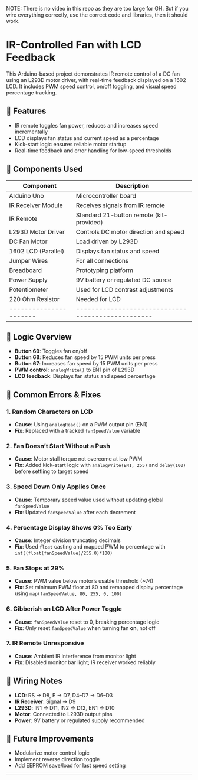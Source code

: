 NOTE: There is no video in this repo as they are too large for GH. But if you wire everything correctly, use the correct code and libraries, then it should work.

# IR-Controlled Fan with LCD Feedback

This Arduino-based project demonstrates IR remote control of a DC fan using an L293D motor driver, with real-time feedback displayed on a 1602 LCD. It includes PWM speed control, on/off toggling, and visual speed percentage tracking.

## 🎯 Features

- IR remote toggles fan power, reduces and increases speed incrementally
- LCD displays fan status and current speed as a percentage
- Kick-start logic ensures reliable motor startup
- Real-time feedback and error handling for low-speed thresholds

## 🧰 Components Used

| Component            | Description                                     |
|----------------------|-------------------------------------------------|
| Arduino Uno          | Microcontroller board                           |
| IR Receiver Module   | Receives signals from IR remote                 |
| IR Remote            | Standard 21-button remote (kit-provided)        |
| L293D Motor Driver   | Controls DC motor direction and speed           |
| DC Fan Motor         | Load driven by L293D                            |
| 1602 LCD (Parallel)  | Displays fan status and speed                   |
| Jumper Wires         | For all connections                             |
| Breadboard           | Prototyping platform                            |
| Power Supply         | 9V battery or regulated DC source               |
| Potentiometer        | Used for LCD contrast adjustments               |
| 220 Ohm Resistor     | Needed for LCD                                  |
|----------------------|-------------------------------------------------|

## 🧠 Logic Overview

- **Button 69**: Toggles fan on/off
- **Button 68**: Reduces fan speed by 15 PWM units per press
- **Button 67**: Increases fan speed by 15 PWM units per press
- **PWM control**: `analogWrite()` to EN1 pin of L293D
- **LCD feedback**: Displays fan status and speed percentage

## 🐞 Common Errors & Fixes

### 1. **Random Characters on LCD**
- **Cause**: Using `analogRead()` on a PWM output pin (EN1)
- **Fix**: Replaced with a tracked `fanSpeedValue` variable

### 2. **Fan Doesn’t Start Without a Push**
- **Cause**: Motor stall torque not overcome at low PWM
- **Fix**: Added kick-start logic with `analogWrite(EN1, 255)` and `delay(100)` before settling to target speed

### 3. **Speed Down Only Applies Once**
- **Cause**: Temporary speed value used without updating global `fanSpeedValue`
- **Fix**: Updated `fanSpeedValue` after each decrement

### 4. **Percentage Display Shows 0% Too Early**
- **Cause**: Integer division truncating decimals
- **Fix**: Used `float` casting and mapped PWM to percentage with `int((float(fanSpeedValue)/255.0)*100)`

### 5. **Fan Stops at 29%**
- **Cause**: PWM value below motor’s usable threshold (~74)
- **Fix**: Set minimum PWM floor at 80 and remapped display percentage using `map(fanSpeedValue, 80, 255, 0, 100)`

### 6. **Gibberish on LCD After Power Toggle**
- **Cause**: `fanSpeedValue` reset to 0, breaking percentage logic
- **Fix**: Only reset `fanSpeedValue` when turning fan **on**, not off

### 7. **IR Remote Unresponsive**
- **Cause**: Ambient IR interference from monitor light
- **Fix**: Disabled monitor bar light; IR receiver worked reliably

## 📐 Wiring Notes

- **LCD**: RS → D8, E → D7, D4–D7 → D6–D3
- **IR Receiver**: Signal → D9
- **L293D**: IN1 → D11, IN2 → D12, EN1 → D10
- **Motor**: Connected to L293D output pins
- **Power**: 9V battery or regulated supply recommended

## 🚀 Future Improvements

- Modularize motor control logic
- Implement reverse direction toggle
- Add EEPROM save/load for last speed setting

----

